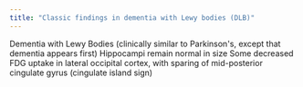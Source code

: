 ```yaml
---
title: "Classic findings in dementia with Lewy bodies (DLB)"
---
```

Dementia with Lewy Bodies (clinically similar to Parkinson's, except that dementia appears first)
Hippocampi remain normal in size
Some decreased FDG uptake in lateral occipital cortex, with sparing of mid-posterior cingulate gyrus (cingulate island sign)

